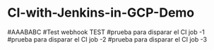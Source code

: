 # CI-with-Jenkins-in-GCP-Demo
#AAABABC
#Test webhook TEST
#prueba para disparar el CI job -1
#prueba para disparar el CI job -2
#prueba para disparar el CI job -3

